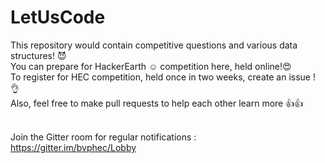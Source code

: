# LetUsCode
This repository would contain competitive questions and various data structures! :smiling_imp:
<br>
You can prepare for HackerEarth :relaxed: competition here, held online!:heart_eyes: <br>
To register for  HEC competition, held once in two weeks, create an issue ! :ok_hand: <br>
Also, feel free to make pull requests to help each other learn more :thumbsup::thumbsup:<br><br>

Join the Gitter room for regular notifications : <br>
https://gitter.im/bvphec/Lobby



